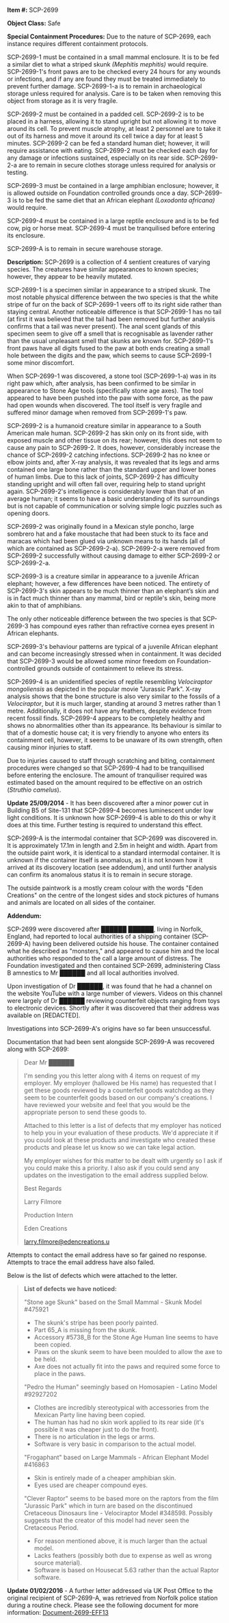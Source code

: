 **Item #:** SCP-2699

**Object Class:** Safe

**Special Containment Procedures:** Due to the nature of SCP-2699, each instance requires different containment protocols.

SCP-2699-1 must be contained in a small mammal enclosure. It is to be fed a similar diet to what a striped skunk _(Mephitis mephitis)_ would require. SCP-2699-1's front paws are to be checked every 24 hours for any wounds or infections, and if any are found they must be treated immediately to prevent further damage. SCP-2699-1-a is to remain in archaeological storage unless required for analysis. Care is to be taken when removing this object from storage as it is very fragile.

SCP-2699-2 must be contained in a padded cell. SCP-2699-2 is to be placed in a harness, allowing it to stand upright but not allowing it to move around its cell. To prevent muscle atrophy, at least 2 personnel are to take it out of its harness and move it around its cell twice a day for at least 5 minutes. SCP-2699-2 can be fed a standard human diet; however, it will require assistance with eating. SCP-2699-2 must be checked each day for any damage or infections sustained, especially on its rear side. SCP-2699-2-a are to remain in secure clothes storage unless required for analysis or testing.

SCP-2699-3 must be contained in a large amphibian enclosure; however, it is allowed outside on Foundation controlled grounds once a day. SCP-2699-3 is to be fed the same diet that an African elephant _(Loxodonta africana)_ would require.

SCP-2699-4 must be contained in a large reptile enclosure and is to be fed cow, pig or horse meat. SCP-2699-4 must be tranquilised before entering its enclosure.

SCP-2699-A is to remain in secure warehouse storage.

**Description:** SCP-2699 is a collection of 4 sentient creatures of varying species. The creatures have similar appearances to known species; however, they appear to be heavily mutated.

SCP-2699-1 is a specimen similar in appearance to a striped skunk. The most notable physical difference between the two species is that the white stripe of fur on the back of SCP-2699-1 veers off to its right side rather than staying central. Another noticeable difference is that SCP-2699-1 has no tail (at first it was believed that the tail had been removed but further analysis confirms that a tail was never present). The anal scent glands of this specimen seem to give off a smell that is recognisable as lavender rather than the usual unpleasant smell that skunks are known for. SCP-2699-1's front paws have all digits fused to the paw at both ends creating a small hole between the digits and the paw, which seems to cause SCP-2699-1 some minor discomfort.

When SCP-2699-1 was discovered, a stone tool (SCP-2699-1-a) was in its right paw which, after analysis, has been confirmed to be similar in appearance to Stone Age tools (specifically stone age axes). The tool appeared to have been pushed into the paw with some force, as the paw had open wounds when discovered. The tool itself is very fragile and suffered minor damage when removed from SCP-2699-1's paw.

SCP-2699-2 is a humanoid creature similar in appearance to a South American male human. SCP-2699-2 has skin only on its front side, with exposed muscle and other tissue on its rear; however, this does not seem to cause any pain to SCP-2699-2. It does, however, considerably increase the chance of SCP-2699-2 catching infections. SCP-2699-2 has no knee or elbow joints and, after X-ray analysis, it was revealed that its legs and arms contained one large bone rather than the standard upper and lower bones of human limbs. Due to this lack of joints, SCP-2699-2 has difficulty standing upright and will often fall over, requiring help to stand upright again. SCP-2699-2's intelligence is considerably lower than that of an average human; it seems to have a basic understanding of its surroundings but is not capable of communication or solving simple logic puzzles such as opening doors.

SCP-2699-2 was originally found in a Mexican style poncho, large sombrero hat and a fake moustache that had been stuck to its face and maracas which had been glued via unknown means to its hands (all of which are contained as SCP-2699-2-a). SCP-2699-2-a were removed from SCP-2699-2 successfully without causing damage to either SCP-2699-2 or SCP-2699-2-a.

SCP-2699-3 is a creature similar in appearance to a juvenile African elephant; however, a few differences have been noticed. The entirety of SCP-2699-3's skin appears to be much thinner than an elephant’s skin and is in fact much thinner than any mammal, bird or reptile's skin, being more akin to that of amphibians.

The only other noticeable difference between the two species is that SCP-2699-3 has compound eyes rather than refractive cornea eyes present in African elephants.

SCP-2699-3's behaviour patterns are typical of a juvenile African elephant and can become increasingly stressed when in containment. It was decided that SCP-2699-3 would be allowed some minor freedom on Foundation-controlled grounds outside of containment to relieve its stress.

SCP-2699-4 is an unidentified species of reptile resembling _Velociraptor mongoliensis_ as depicted in the popular movie "Jurassic Park". X-ray analysis shows that the bone structure is also very similar to the fossils of a _Velociraptor_, but it is much larger, standing at around 3 metres rather than 1 metre. Additionally, it does not have any feathers, despite evidence from recent fossil finds. SCP-2699-4 appears to be completely healthy and shows no abnormalities other than its appearance. Its behaviour is similar to that of a domestic house cat; it is very friendly to anyone who enters its containment cell, however, it seems to be unaware of its own strength, often causing minor injuries to staff.

Due to injuries caused to staff through scratching and biting, containment procedures were changed so that SCP-2699-4 had to be tranquillised before entering the enclosure. The amount of tranquiliser required was estimated based on the amount required to be effective on an ostrich (_Struthio camelus_).

**Update 25/09/2014** - It has been discovered after a minor power cut in Building B5 of Site-131 that SCP-2699-4 becomes luminescent under low light conditions. It is unknown how SCP-2699-4 is able to do this or why it does at this time. Further testing is required to understand this effect.

SCP-2699-A is the intermodal container that SCP-2699 was discovered in. It is approximately 17.1m in length and 2.5m in height and width. Apart from the outside paint work, it is identical to a standard intermodal container. It is unknown if the container itself is anomalous, as it is not known how it arrived at its discovery location (see addendum), and until further analysis can confirm its anomalous status it is to remain in secure storage.

The outside paintwork is a mostly cream colour with the words "Eden Creations" on the centre of the longest sides and stock pictures of humans and animals are located on all sides of the container.

**Addendum:**

SCP-2699 were discovered after ██████ ██████, living in Norfolk, England, had reported to local authorities of a shipping container (SCP-2699-A) having been delivered outside his house. The container contained what he described as "monsters," and appeared to cause him and the local authorities who responded to the call a large amount of distress. The Foundation investigated and then contained SCP-2699, administering Class B amnestics to Mr ██████ and all local authorities involved.

Upon investigation of Dr ██████, it was found that he had a channel on the website YouTube with a large number of viewers. Videos on this channel were largely of Dr ██████ reviewing counterfeit objects ranging from toys to electronic devices. Shortly after it was discovered that their address was available on \[REDACTED\].

Investigations into SCP-2699-A's origins have so far been unsuccessful.

Documentation that had been sent alongside SCP-2699-A was recovered along with SCP-2699:

> Dear Mr ██████
> 
> I'm sending you this letter along with 4 items on request of my employer. My employer (hallowed be His name) has requested that I get these goods reviewed by a counterfeit goods watchdog as they seem to be counterfeit goods based on our company's creations. I have reviewed your website and feel that you would be the appropriate person to send these goods to.
> 
> Attached to this letter is a list of defects that my employer has noticed to help you in your evaluation of these products. We'd appreciate it if you could look at these products and investigate who created these products and please let us know so we can take legal action.
> 
> My employer wishes for this matter to be dealt with urgently so I ask if you could make this a priority. I also ask if you could send any updates on the investigation to the email address supplied below.
> 
> Best Regards
> 
> Larry Filmore
> 
> Production Intern
> 
> Eden Creations
> 
> [larry.filmore@edencreations.u](mailto:larry.filmore@edencreations.u)

Attempts to contact the email address have so far gained no response. Attempts to trace the email address have also failed.

Below is the list of defects which were attached to the letter.

> **List of defects we have noticed:**
> 
> "Stone age Skunk" based on the Small Mammal - Skunk Model #475921
> 
> *   The skunk's stripe has been poorly painted.
> *   Part 65\_A is missing from the skunk.
> *   Accessory #5738\_B for the Stone Age Human line seems to have been copied.
> *   Paws on the skunk seem to have been moulded to allow the axe to be held.
> *   Axe does not actually fit into the paws and required some force to place in the paws.
> 
> "Pedro the Human" seemingly based on Homosapien - Latino Model #92927202
> 
> *   Clothes are incredibly stereotypical with accessories from the Mexican Party line having been copied.
> *   The human has had no skin work applied to its rear side (it's possible it was cheaper just to do the front).
> *   There is no articulation in the legs or arms.
> *   Software is very basic in comparison to the actual model.
> 
> "Frogaphant" based on Large Mammals - African Elephant Model #416863
> 
> *   Skin is entirely made of a cheaper amphibian skin.
> *   Eyes used are cheaper compound eyes.
> 
> "Clever Raptor" seems to be based more on the raptors from the film "Jurassic Park" which in turn are based on the discontinued Cretaceous Dinosaurs line - Velociraptor Model #348598. Possibly suggests that the creator of this model had never seen the Cretaceous Period.
> 
> *   For reason mentioned above, it is much larger than the actual model.
> *   Lacks feathers (possibly both due to expense as well as wrong source material).
> *   Software is based on Housecat 5.63 rather than the actual Raptor software.

**Update 01/02/2016** - A further letter addressed via UK Post Office to the original recipient of SCP-2699-A, was retrieved from Norfolk police station during a routine check. Please see the following document for more information: [Document-2699-EFF13](/on-the-efficiency-of-various-postal-services)